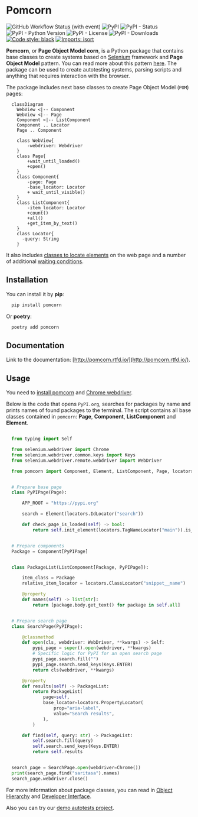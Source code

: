 # Pomcorn

![GitHub Workflow Status (with event)](https://img.shields.io/github/actions/workflow/status/saritasa-nest/pomcorn/pre-commit.yml) ![PyPI](https://img.shields.io/pypi/v/pomcorn) ![PyPI - Status](https://img.shields.io/pypi/status/pomcorn) ![PyPI - Python Version](https://img.shields.io/pypi/pyversions/pomcorn) ![PyPI - License](https://img.shields.io/pypi/l/pomcorn) ![PyPI - Downloads](https://img.shields.io/pypi/dm/pomcorn) [![Code style: black](https://img.shields.io/badge/code%20style-black-000000.svg)](https://github.com/psf/black) [![Imports: isort](https://img.shields.io/badge/%20imports-isort-%231674b1?style=flat&labelColor=ef8336)](https://pycqa.github.io/isort/)

**Pomcorn**, or **Page Object Model corn**, is a Python package that contains base classes to create systems based on [Selenium](https://github.com/SeleniumHQ/selenium#selenium) framework and **Page Object Model** pattern. You can read more about this pattern [here](https://www.selenium.dev/documentation/test_practices/encouraged/page_object_models/). The package can be used to create autotesting systems, parsing scripts and anything that requires
interaction with the browser.

The package includes next base classes to create Page Object Model (``POM``) pages:

```mermaid
  classDiagram
    WebView <|-- Component
    WebView <|-- Page
    Component <|-- ListComponent
    Component .. Locator
    Page .. Component

    class WebView{
        -webdriver: Webdriver
    }
    class Page{
        +wait_until_loaded()
        +open()
    }
    class Component{
        -page: Page
        -base_locator: Locator
        + wait_until_visible()
    }
    class ListComponent{
        -item_locator: Locator
        +count()
        +all()
        +get_item_by_text()
    }
    class Locator{
      -query: String
    }

```

It also includes [classes to locate elements](https://pomcorn.readthedocs.io/en/latest/locators.html) on the web page and a number of additional [waiting conditions](https://pomcorn.readthedocs.io/en/latest/waits_conditions.html>).

## Installation

You can install it by **pip**:

```bash
  pip install pomcorn
```

Or **poetry**:

```bash
  poetry add pomcorn
```

## Documentation

Link to the documentation: [http://pomcorn.rtfd.io/](http://pomcorn.rtfd.io/).

## Usage

You need to [install pomcorn](https://pomcorn.readthedocs.io/en/latest/installation.html) and [Chrome webdriver](https://pomcorn.readthedocs.io/en/latest/installation.html#chrome-driver).

Below is the code that opens ``PyPI.org``, searches for packages by name and prints names of found packages to the terminal. The script contains all base classes contained in ``pomcorn``: **Page**, **Component**, **ListComponent** and **Element**.

```python

  from typing import Self

  from selenium.webdriver import Chrome
  from selenium.webdriver.common.keys import Keys
  from selenium.webdriver.remote.webdriver import WebDriver

  from pomcorn import Component, Element, ListComponent, Page, locators


  # Prepare base page
  class PyPIPage(Page):

      APP_ROOT = "https://pypi.org"

      search = Element(locators.IdLocator("search"))

      def check_page_is_loaded(self) -> bool:
          return self.init_element(locators.TagNameLocator("main")).is_displayed


  # Prepare components
  Package = Component[PyPIPage]


  class PackageList(ListComponent[Package, PyPIPage]):

      item_class = Package
      relative_item_locator = locators.ClassLocator("snippet__name")

      @property
      def names(self) -> list[str]:
          return [package.body.get_text() for package in self.all]


  # Prepare search page
  class SearchPage(PyPIPage):

      @classmethod
      def open(cls, webdriver: WebDriver, **kwargs) -> Self:
          pypi_page = super().open(webdriver, **kwargs)
          # Specific logic for PyPI for an open search page
          pypi_page.search.fill("")
          pypi_page.search.send_keys(Keys.ENTER)
          return cls(webdriver, **kwargs)

      @property
      def results(self) -> PackageList:
          return PackageList(
              page=self,
              base_locator=locators.PropertyLocator(
                  prop="aria-label",
                  value="Search results",
              ),
          )

      def find(self, query: str) -> PackageList:
          self.search.fill(query)
          self.search.send_keys(Keys.ENTER)
          return self.results


  search_page = SearchPage.open(webdriver=Chrome())
  print(search_page.find("saritasa").names)
  search_page.webdriver.close()
```

For more information about package classes, you can read in [Object Hierarchy](https://pomcorn.readthedocs.io/en/latest/objects_hierarchy.html) and [Developer Interface](https://pomcorn.readthedocs.io/en/latest/developer_interface.html).

Also you can try our [demo autotests project](https://pomcorn.readthedocs.io/en/latest/demo.html).
